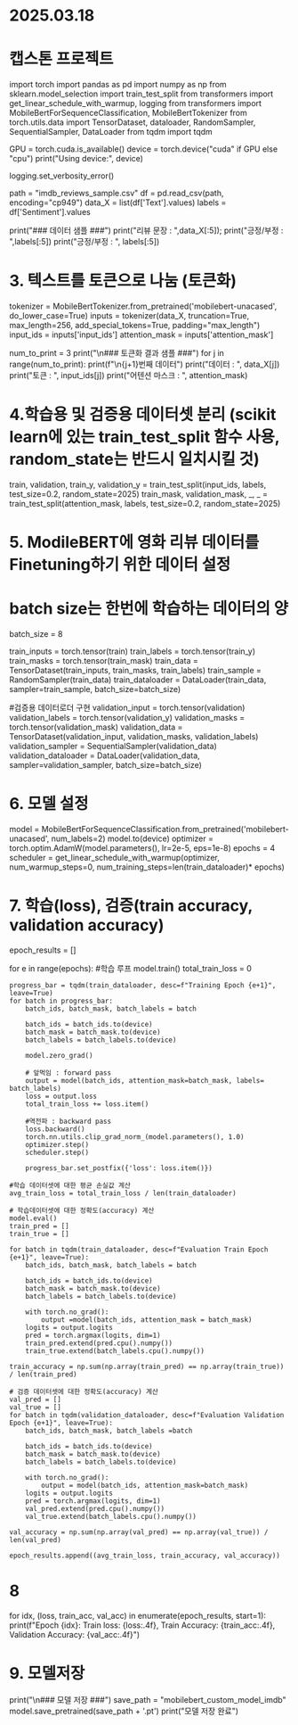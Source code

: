 # 2025.03.18
# 캡스톤 프로젝트


import torch
import pandas as pd
import numpy as np
from sklearn.model_selection import train_test_split
from transformers import get_linear_schedule_with_warmup, logging
from transformers import  MobileBertForSequenceClassification, MobileBertTokenizer
from torch.utils.data import TensorDataset, dataloader, RandomSampler, SequentialSampler, DataLoader
from tqdm import tqdm


GPU = torch.cuda.is_available()
device = torch.device("cuda" if GPU else "cpu")
print("Using device:", device)

logging.set_verbosity_error()

path = "imdb_reviews_sample.csv"
df = pd.read_csv(path, encoding="cp949")
data_X = list(df['Text'].values)
labels = df['Sentiment'].values

print("### 데이터 샘플 ###")
print("리뷰 문장 : ",data_X[:5]); print("긍정/부정 : ",labels[:5])
print("긍정/부정 : ", labels[:5])

# 3. 텍스트를 토큰으로 나눔 (토큰화)
tokenizer = MobileBertTokenizer.from_pretrained('mobilebert-unacased', do_lower_case=True)
inputs = tokenizer(data_X, truncation=True, max_length=256, add_special_tokens=True, padding="max_length")
input_ids = inputs['input_ids']
attention_mask = inputs['attention_mask']

num_to_print = 3
print("\n### 토큰화 결과 샘플 ###")
for j in range(num_to_print):
    print(f"\n{j+1}번째 데이터")
    print("데이터 : ", data_X[j])
    print("토큰 : ", input_ids[j])
    print("어텐션 마스크 : ", attention_mask)

# 4.학습용 및 검증용 데이터셋 분리 (scikit learn에 있는 train_test_split 함수 사용, random_state는 반드시 일치시킬 것)
train, validation, train_y, validation_y = train_test_split(input_ids, labels, test_size=0.2, random_state=2025)
train_mask, validation_mask, _, _ = train_test_split(attention_mask, labels, test_size=0.2, random_state=2025)

# 5. ModileBERT에 영화 리뷰 데이터를  Finetuning하기 위한 데이터 설정
# batch size는 한번에 학습하는 데이터의 양
batch_size = 8

train_inputs = torch.tensor(train)
train_labels = torch.tensor(train_y)
train_masks = torch.tensor(train_mask)
train_data = TensorDataset(train_inputs, train_masks, train_labels)
train_sample = RandomSampler(train_data)
train_dataloader = DataLoader(train_data, sampler=train_sample, batch_size=batch_size)

#검증용 데이터로더 구현
validation_input = torch.tensor(validation)
validation_labels = torch.tensor(validation_y)
validation_masks = torch.tensor(validation_mask)
validation_data = TensorDataset(validation_input, validation_masks, validation_labels)
validation_sampler = SequentialSampler(validation_data)
validation_dataloader = DataLoader(validation_data, sampler=validation_sampler, batch_size=batch_size)

# 6. 모델 설정
model = MobileBertForSequenceClassification.from_pretrained('mobilebert-unacased', num_labels=2)
model.to(device)
optimizer = torch.optim.AdamW(model.parameters(), lr=2e-5, eps=1e-8)
epochs = 4
scheduler = get_linear_schedule_with_warmup(optimizer,
                                            num_warmup_steps=0,
                                            num_training_steps=len(train_dataloader)* epochs)

# 7. 학습(loss), 검증(train accuracy, validation accuracy)
epoch_results = []

for e in range(epochs):
    #학습 루프
    model.train()
    total_train_loss = 0

    progress_bar = tqdm(train_dataloader, desc=f"Training Epoch {e+1}", leave=True)
    for batch in progress_bar:
        batch_ids, batch_mask, batch_labels = batch

        batch_ids = batch_ids.to(device)
        batch_mask = batch_mask.to(device)
        batch_labels = batch_labels.to(device)

        model.zero_grad()

        # 앞먹임 : forward pass
        output = model(batch_ids, attention_mask=batch_mask, labels= batch_labels)
        loss = output.loss
        total_train_loss += loss.item()

        #역전파 : backward pass
        loss.backward()
        torch.nn.utils.clip_grad_norm_(model.parameters(), 1.0)
        optimizer.step()
        scheduler.step()

        progress_bar.set_postfix({'loss': loss.item()})

    #학습 데이터셋에 대한 평균 손실값 계산
    avg_train_loss = total_train_loss / len(train_dataloader)

    # 학습데이터셋에 대한 정확도(accuracy) 계산
    model.eval()
    train_pred = []
    train_true = []

    for batch in tqdm(train_dataloader, desc=f"Evaluation Train Epoch {e+1}", leave=True):
        batch_ids, batch_mask, batch_labels = batch

        batch_ids = batch_ids.to(device)
        batch_mask = batch_mask.to(device)
        batch_labels = batch_labels.to(device)

        with torch.no_grad():
            output =model(batch_ids, attention_mask = batch_mask)
        logits = output.logits
        pred = torch.argmax(logits, dim=1)
        train_pred.extend(pred.cpu().numpy())
        train_true.extend(batch_labels.cpu().numpy())

    train_accuracy = np.sum(np.array(train_pred) == np.array(train_true)) / len(train_pred)

    # 검증 데이터셋에 대한 정확도(accuracy) 계산
    val_pred = []
    val_true = []
    for batch in tqdm(validation_dataloader, desc=f"Evaluation Validation Epoch {e+1}", leave=True):
        batch_ids, batch_mask, batch_labels =batch

        batch_ids = batch_ids.to(device)
        batch_mask = batch_mask.to(device)
        batch_labels = batch_labels.to(device)

        with torch.no_grad():
            output = model(batch_ids, attention_mask=batch_mask)
        logits = output.logits
        pred = torch.argmax(logits, dim=1)
        val_pred.extend(pred.cpu().numpy())
        val_true.extend(batch_labels.cpu().numpy())

    val_accuracy = np.sum(np.array(val_pred) == np.array(val_true)) / len(val_pred)

    epoch_results.append((avg_train_loss, train_accuracy, val_accuracy))

# 8
for idx, (loss, train_acc, val_acc) in enumerate(epoch_results, start=1):
    print(f"Epoch {idx}: Train loss: {loss:.4f}, Train Accuracy: {train_acc:.4f}, Validation Accuracy: {val_acc:.4f}")

# 9. 모델저장
print("\n### 모델 저장 ###")
save_path = "mobilebert_custom_model_imdb"
model.save_pretrained(save_path + '.pt')
print("모델 저장 완료")
